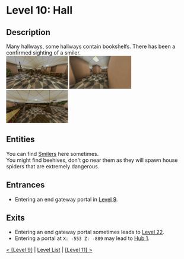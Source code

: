 # Level 10: Hall

## Description
Many hallways, some hallways contain bookshelfs. There has been a confirmed sighting of a smiler.<br/>
<img src="./img/Level_10_0.png" width="33%" title="Spawn region" />
<img src="./img/Level_10_1.png" width="33%" />
<img src="./img/Level_10_2.png" width="33%" />

## Entities
You can find <a href="../entities/Entity_1.md">Smilers</a> here sometimes.<br/>
You might find beehives, don't go near them as they will spawn house spiders that are extremely dangerous.

## Entrances
* Entering an end gateway portal in <a href="./Level_9.md">Level 9</a>.

## Exits
* Entering an end gateway portal sometimes leads to <a href="./Level_22.md">Level 22</a>.
* Entering a portal at `X: -553 Z: -889` may lead to <a href="../hubs/Hub_1.md">Hub 1</a>.

<a href="./Level_9.md">< [Level 9]</a> | <a href="./Levels.md">Level List</a> | <a href="./Level_11.md">[Level 11] ></a>
